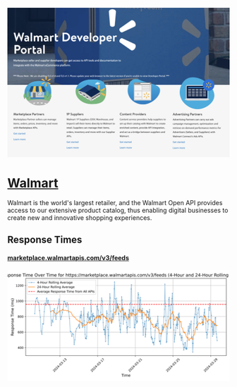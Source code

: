 [![Visit Walmart](imagePreview.png)](https://developer.walmart.com)

# [Walmart](https://developer.walmart.com)

Walmart is the world's largest retailer, and the Walmart Open API provides access to our extensive product catalog, thus enabling digital businesses to create new and innovative shopping experiences.

## Response Times

#### [marketplace.walmartapis.com/v3/feeds](https://marketplace.walmartapis.com/v3/feeds)

![marketplace.walmartapis.com/v3/feeds](response-time-charts/6d61726b6574706c6163652e77616c6d617274617069732e636f6d2f76332f6665656473.svg)
